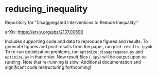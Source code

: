 # reducing_inequality

Repository for "Disaggregated Interventions to Reduce Inequality."

arXiv: <https://arxiv.org/abs/2107.00593>

Includes supporting code and data to reproduce figures and results. 
To generate figures and print results from the paper, run `plot_results.ipynb`.
To re-run optimization problems, run `optimize_disaggregated.py` and `optimize.py` in that order.
New result files (`.npy`) will be output upon re-running. Note that re-running is slow.
Additional documentation and significant code restructuring forthcoming!
